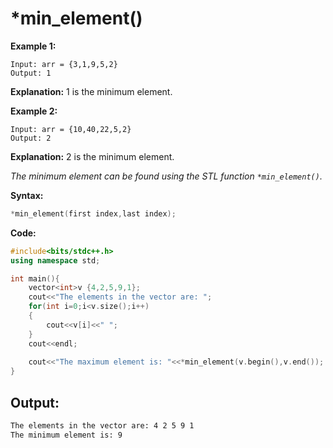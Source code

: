 # ***min_element()**

**Example 1:**
```
Input: arr = {3,1,9,5,2}
Output: 1
```
**Explanation:** 1 is the minimum element.

**Example 2:**
```
Input: arr = {10,40,22,5,2}
Output: 2
```
**Explanation:** 2 is the minimum element.

*The minimum element can be found using the STL function ```*min_element()```.*

**Syntax:**
```cpp
*min_element(first index,last index);
```

**Code:**

```cpp
#include<bits/stdc++.h>
using namespace std;

int main(){
    vector<int>v {4,2,5,9,1};
    cout<<"The elements in the vector are: ";
    for(int i=0;i<v.size();i++)
    {
        cout<<v[i]<<" ";
    }
    cout<<endl;
    
    cout<<"The maximum element is: "<<*min_element(v.begin(),v.end());
}
```

## **Output:**

```txt
The elements in the vector are: 4 2 5 9 1
The minimum element is: 9
```